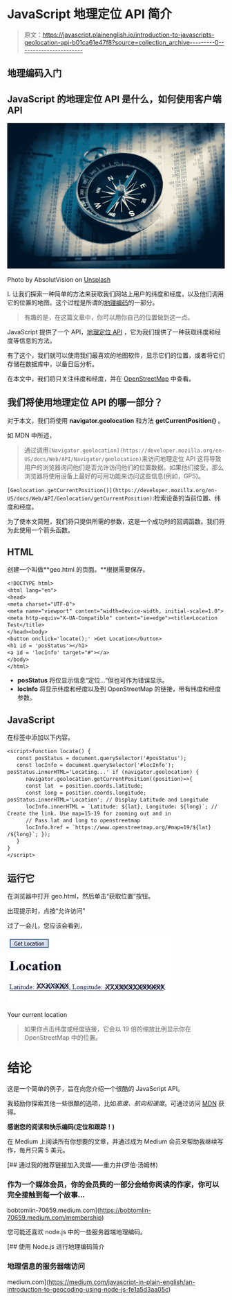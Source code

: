 # JavaScript 地理定位 API 简介

> 原文：<https://javascript.plainenglish.io/introduction-to-javascripts-geolocation-api-b01ca61e47f8?source=collection_archive---------0----------------------->

## 地理编码入门

## JavaScript 的地理定位 API 是什么，如何使用客户端 API

![](img/cc1102751679055ca4848ef018eab53a.png)

Photo by AbsolutVision on [Unsplash](https://unsplash.com)

L 让我们探索一种简单的方法来获取我们网站上用户的纬度和经度，以及他们调用它的位置的地图。这个过程是所谓的[地理编码](https://en.wikipedia.org/wiki/Geocoding)的一部分。

> 有趣的是，在这篇文章中，你可以用你自己的位置做到这一点。

JavaScript 提供了一个 API，[地理定位 API](https://developer.mozilla.org/en-US/docs/Web/API/Geolocation_API) ，它为我们提供了一种获取纬度和经度等信息的方法。

有了这个，我们就可以使用我们最喜欢的地图软件，显示它们的位置，或者将它们存储在数据库中，以备日后分析。

在本文中，我们将只关注纬度和经度，并在 [OpenStreetMap](https://wiki.openstreetmap.org/wiki/About_OpenStreetMap) 中查看。

## 我们将使用地理定位 API 的哪一部分？

对于本文，我们将使用 **navigator.geolocation** 和方法 **getCurrentPosition()** 。

如 MDN 中所述，

> 通过调用`[Navigator.geolocation](https://developer.mozilla.org/en-US/docs/Web/API/Navigator/geolocation)`来访问地理定位 API 这将导致用户的浏览器询问他们是否允许访问他们的位置数据。如果他们接受，那么浏览器将使用设备上最好的可用功能来访问这些信息(例如，GPS)。

`[Geolocation.getCurrentPosition()](https://developer.mozilla.org/en-US/docs/Web/API/Geolocation/getCurrentPosition)`:检索设备的当前位置、纬度和经度。

为了使本文简短，我们将只提供所需的参数，这是一个成功时的回调函数。我们将为此使用一个箭头函数。

## HTML

创建一个叫做**geo.html 的页面。**根据需要保存。

```
<!DOCTYPE html>
<html lang="en">
<head>
<meta charset="UTF-8">
<meta name="viewport" content="width=device-width, initial-scale=1.0">
<meta http-equiv="X-UA-Compatible" content="ie=edge"><title>Location Test</title>
</head><body>
<button onclick='locate();' >Get Location</button>
<h1 id = 'posStatus'></h1>
<a id = 'locInfo' target="#"></a>
</body>
</html>
```

*   **posStatus** 将仅显示信息“定位…”但也可作为错误显示。
*   **locInfo** 将显示纬度和经度以及到 OpenStreetMap 的链接，带有纬度和经度参数。

## JavaScript

在标签中添加以下内容。

```
<script>function locate() {
   const posStatus = document.querySelector('#posStatus');
   const locInfo = document.querySelector('#locInfo'); posStatus.innerHTML='Locating...' if (navigator.geolocation) {
      navigator.geolocation.getCurrentPosition((position)=>{
      const lat  = position.coords.latitude;
      const long = position.coords.longitude; posStatus.innerHTML='Location'; // Display Latitude and Longitude
      locInfo.innerHTML = `Latitude: ${lat}, Longitude: ${long}`; // Create the link. Use map=15-19 for zooming out and in
      // Pass lat and long to openstreetmap
      locInfo.href = `https://www.openstreetmap.org/#map=19/${lat}  /${long}`; });
   }
}
</script>
```

## 运行它

在浏览器中打开 geo.html，然后单击“获取位置”按钮。

出现提示时，点按“允许访问”

过了一会儿，您应该会看到，

![](img/39877659ab1b18b58e404c4b94fe6783.png)

Your current location

> 如果你点击纬度或经度链接，它会以 19 倍的缩放比例显示你在 OpenStreetMap 中的位置。

# 结论

这是一个简单的例子，旨在向您介绍一个很酷的 JavaScript API。

我鼓励你探索其他一些很酷的选项，比如*高度、航向和速度*。可通过访问 [MDN](https://developer.mozilla.org/en-US/docs/Web/API/Geolocation_API) 获得。

**感谢您的阅读和快乐编码(定位和跟踪！)**

在 Medium 上阅读所有你想要的文章，并通过成为 Medium 会员来帮助我继续写作，每月只需 5 美元。

[](https://bobtomlin-70659.medium.com/membership) [## 通过我的推荐链接加入灵媒——重力井(罗伯·汤姆林)

### 作为一个媒体会员，你的会员费的一部分会给你阅读的作家，你可以完全接触到每一个故事…

bobtomlin-70659.medium.com](https://bobtomlin-70659.medium.com/membership) 

您可能还喜欢 node.js 中的一些服务器端地理编码。

[](https://medium.com/javascript-in-plain-english/an-introduction-to-geocoding-using-node-js-fe1a5d3aa05c) [## 使用 Node.js 进行地理编码简介

### 地理信息的服务器端访问

medium.com](https://medium.com/javascript-in-plain-english/an-introduction-to-geocoding-using-node-js-fe1a5d3aa05c)